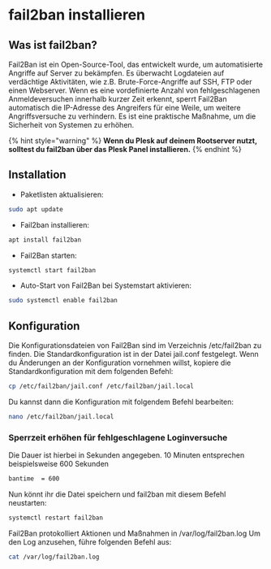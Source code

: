 # fail2ban installieren

## Was ist fail2ban?

Fail2Ban ist ein Open-Source-Tool, das entwickelt wurde, um automatisierte Angriffe auf Server zu bekämpfen. 
Es überwacht Logdateien auf verdächtige Aktivitäten, wie z.B. Brute-Force-Angriffe auf SSH, FTP oder einen Webserver. 
Wenn es eine vordefinierte Anzahl von fehlgeschlagenen Anmeldeversuchen innerhalb kurzer Zeit erkennt, 
sperrt Fail2Ban automatisch die IP-Adresse des Angreifers für eine Weile, um weitere Angriffsversuche zu verhindern. 
Es ist eine praktische Maßnahme, um die Sicherheit von Systemen zu erhöhen.

{% hint style="warning" %}
**Wenn du Plesk auf deinem Rootserver nutzt, solltest du fail2ban über das Plesk Panel installieren.**
{% endhint %}

## Installation

* Paketlisten aktualisieren:

```bash
sudo apt update
```

* Fail2ban installieren:

```bash
apt install fail2ban
```

* Fail2Ban starten:

```bash
systemctl start fail2ban
```

* Auto-Start von Fail2Ban bei Systemstart aktivieren:

```bash
sudo systemctl enable fail2ban
```

## Konfiguration

 Die Konfigurationsdateien von Fail2Ban sind im Verzeichnis /etc/fail2ban zu finden. Die Standardkonfiguration ist in der Datei jail.conf festgelegt.
 Wenn du Änderungen an der Konfiguration vornehmen willst, kopiere die Standardkonfiguration mit dem folgenden Befehl:

```bash
cp /etc/fail2ban/jail.conf /etc/fail2ban/jail.local
```
Du kannst dann die Konfiguration mit folgendem Befehl bearbeiten:

```bash
nano /etc/fail2ban/jail.local
```

### Sperrzeit erhöhen für fehlgeschlagene Loginversuche 
Die Dauer ist hierbei in Sekunden angegeben. 10 Minuten entsprechen beispielsweise 600 Sekunden

```bash
bantime  = 600
```


Nun könnt ihr die Datei speichern und fail2ban mit diesem Befehl neustarten:

```bash
systemctl restart fail2ban
```

Fail2Ban protokolliert Aktionen und Maßnahmen in /var/log/fail2ban.log
Um den Log anzusehen, führe folgenden Befehl aus:

```bash
cat /var/log/fail2ban.log
```
